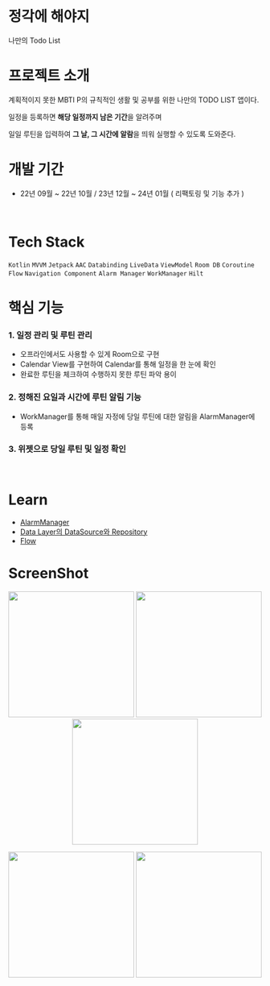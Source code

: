 # 정각에 해야지
 나만의 Todo List
 <br>


# 프로젝트 소개
 계획적이지 못한 MBTI P의 규칙적인 생활 및 공부를 위한 나만의 TODO LIST 앱이다.

일정을 등록하면 **해당 일정까지 남은 기간**을 알려주며

일일 루틴을 입력하여 **그 날, 그 시간에 알람**을 띄워 실행할 수 있도록 도와준다.
 <br>


# 개발 기간
 * 22년 09월 ~ 22년 10월 / 23년 12월 ~ 24년 01월 ( 리팩토링 및 기능 추가 )
 <br>

# Tech Stack
`Kotlin` `MVVM` `Jetpack` `AAC` `Databinding` `LiveData` `ViewModel` `Room DB` `Coroutine`
`Flow` `Navigation Component` `Alarm Manager` `WorkManager` `Hilt`
<br>


# 핵심 기능
### 1. 일정 관리 및 루틴 관리
- 오프라인에서도 사용할 수 있게 Room으로 구현
- Calendar View를 구현하여 Calendar를 통해 일정을 한 눈에 확인
- 완료한 루틴을 체크하여 수행하지 못한 루틴 파악 용이

### 2. 정해진 요일과 시간에 루틴 알림 기능
- WorkManager를 통해 매일 자정에 당일 루틴에 대한 알림을 AlarmManager에 등록

### 3. 위젯으로 당일 루틴 및 일정 확인

<br>

# Learn
* [AlarmManager](https://snaildeveloper.tistory.com/49)
* [Data Layer의 DataSource와 Repository](https://snaildeveloper.tistory.com/117)
* [Flow](https://snaildeveloper.tistory.com/130)

# ScreenShot
<p align="center" width="100%">
 <img 
  src="https://github.com/user-attachments/assets/5d407caa-425f-4afa-815c-bf20603d8c40"
  width="250"/>
 <img 
  src="https://github.com/user-attachments/assets/d925a774-1bdb-4867-a4b8-322624baa013"
  width="250"/>
  <img 
 src="https://github.com/user-attachments/assets/763ef7f5-a193-418e-a738-cafdaae2e06d" 
 width="250"/>
 </p>
<p align="center" width="100%">
<img 
 src="https://github.com/user-attachments/assets/b49ee4f9-71aa-44a1-8870-46aacc6fa662" 
 width="250"/>
 <img 
 src="https://github.com/user-attachments/assets/a47c5821-18fd-4151-9bb0-d618f30d8e7b" 
 width="250"/>
</p>

